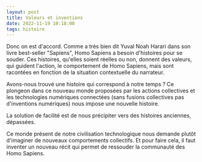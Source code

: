 ```yaml
---
layout: post
title: Valeurs et inventions
date: 2022-11-19 10:18:00
tags: histoire
---
```


Donc on est d'accord. Comme a très bien dit Yuval Noah Harari dans son livre best-seller "Sapiens", Homo Sapiens a besoin d'histoires pour se souder. Ces histoires, qu'elles soient réelles ou non, donnent des valeurs, qui guident l'action, le comportement de Homo Sapiens, mais sont racontées en fonction de la situation contextuelle du narrateur.

Avons-nous trouvé une histoire qui correspond à notre temps ? Ce plongeon dans ce nouveau monde proposées par les actions collectives et les technologies numériques connectées (sans fusions collectives pas d'inventions numériques) nous impose une nouvelle histoire.

La solution de facilité est de nous précipiter vers des histoires anciennes, dépassées.

Ce monde présent de notre civilisation technologique nous demande plutôt d'imaginer de nouveaux comportements collectifs. Et pour faire cela, il faut inventer un nouveau récit qui permet de ressouder la communauté des Homo Sapiens.
